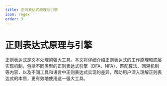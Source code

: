 ```yaml
---
title: 正则表达式原理与引擎
icon: regex
order: 3
---
```


# 正则表达式原理与引擎

正则表达式是文本处理的强大工具。本文将详细介绍正则表达式的工作原理和底层实现机制，包括不同类型的正则表达式引擎（DFA、NFA）、匹配算法、回溯机制等内容，以及不同工具和语言中正则表达式实现的差异，帮助用户深入理解正则表达式的本质，更有效地使用这一强大工具。
